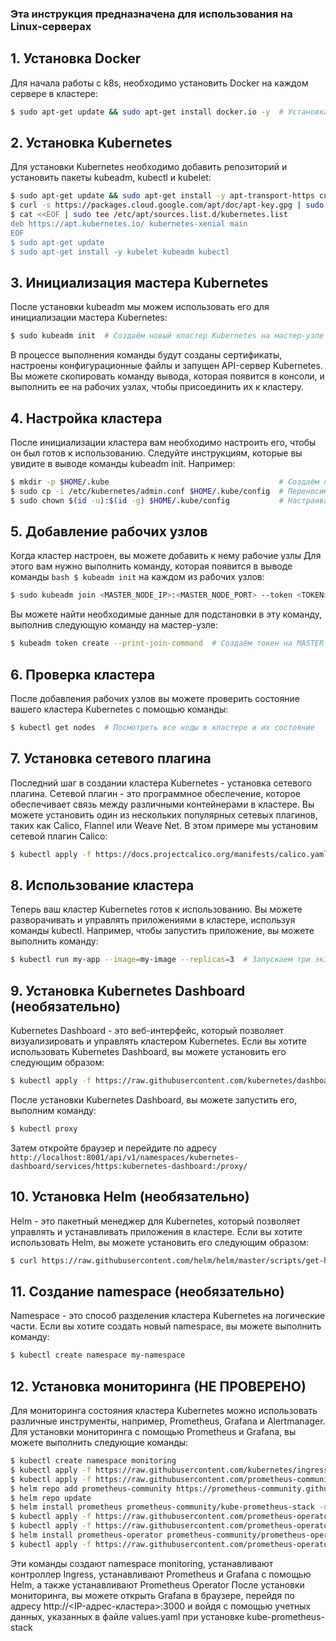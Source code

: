 ### Эта инструкция предназначена для использования на Linux-серверах

## 1. Установка Docker
Для начала работы с k8s, необходимо установить Docker на каждом сервере в кластере:
```bash
$ sudo apt-get update && sudo apt-get install docker.io -y  # Установка Docker на linux тачке
```

## 2. Установка Kubernetes
Для установки Kubernetes необходимо добавить репозиторий и установить пакеты kubeadm, kubectl и kubelet:
```bash
$ sudo apt-get update && sudo apt-get install -y apt-transport-https curl             # Установка курла
$ curl -s https://packages.cloud.google.com/apt/doc/apt-key.gpg | sudo apt-key add -  # Добавление ключа
$ cat <<EOF | sudo tee /etc/apt/sources.list.d/kubernetes.list                        # Добавление репозитория
deb https://apt.kubernetes.io/ kubernetes-xenial main                                 # Вводим в окне
EOF                                                                                   # Вводим в окне
$ sudo apt-get update                                                                 # Обновляем репозитории
$ sudo apt-get install -y kubelet kubeadm kubectl                                     # Устанавливаем kubelet kubeadm kubectl
```

## 3. Инициализация мастера Kubernetes
После установки kubeadm мы можем использовать его для инициализации мастера Kubernetes:
```bash
$ sudo kubeadm init  # Создаём новый кластер Kubernetes на мастер-узле
```
В процессе выполнения команды будут созданы сертификаты, настроены конфигурационные файлы и запущен API-сервер Kubernetes.
Вы можете скопировать команду вывода, которая появится в консоли, и выполнить ее на рабочих узлах, чтобы присоединить их к кластеру.

## 4. Настройка кластера
После инициализации кластера вам необходимо настроить его, чтобы он был готов к использованию. Следуйте инструкциям, которые вы увидите в выводе команды kubeadm init. Например:
```bash
$ mkdir -p $HOME/.kube                                      # Создаём папку для хранения конфигов кубера
$ sudo cp -i /etc/kubernetes/admin.conf $HOME/.kube/config  # Переносим конфиги в нашу домашнюю директорию для удобства
$ sudo chown $(id -u):$(id -g) $HOME/.kube/config           # Настраиваем права
```

## 5. Добавление рабочих узлов
Когда кластер настроен, вы можете добавить к нему рабочие узлы
Для этого вам нужно выполнить команду, которая появится в выводе команды ```bash $ kubeadm init``` на каждом из рабочих узлов:
```bash
$ sudo kubeadm join <MASTER_NODE_IP>:<MASTER_NODE_PORT> --token <TOKEN> --discovery-token-ca-cert-hash <DISCOVERY_TOKEN_CA_CERT_HASH>  # Добавляем воркер ноды к нашей мастер ноде
```
Вы можете найти необходимые данные для подстановки в эту команду, выполнив следующую команду на мастер-узле:
```bash
$ kubeadm token create --print-join-command  # Создаём токен на MASTER ноде и показываем все данные для добавления воркеров к мастер
```

## 6. Проверка кластера
После добавления рабочих узлов вы можете проверить состояние вашего кластера Kubernetes с помощью команды:
```bash
$ kubectl get nodes  # Посмотреть все ноды в кластере и их состояние
```

## 7. Установка сетевого плагина
Последний шаг в создании кластера Kubernetes - установка сетевого плагина. Сетевой плагин - это программное обеспечение, которое обеспечивает связь между различными контейнерами в кластере. Вы можете установить один из нескольких популярных сетевых плагинов, таких как Calico, Flannel или Weave Net. В этом примере мы установим сетевой плагин Calico:
```bash
$ kubectl apply -f https://docs.projectcalico.org/manifests/calico.yaml  # Устанавливаем сетевой плагин Calico
```

## 8. Использование кластера
Теперь ваш кластер Kubernetes готов к использованию. Вы можете разворачивать и управлять приложениями в кластере, используя команды kubectl. Например, чтобы запустить приложение, вы можете выполнить команду:
```bash
$ kubectl run my-app --image=my-image --replicas=3  # Запускаем три экземпляра контейнера, основанных на образе my-image
```

## 9. Установка Kubernetes Dashboard (необязательно)
Kubernetes Dashboard - это веб-интерфейс, который позволяет визуализировать и управлять кластером Kubernetes. Если вы хотите использовать Kubernetes Dashboard, вы можете установить его следующим образом:
```bash
$ kubectl apply -f https://raw.githubusercontent.com/kubernetes/dashboard/v2.0.0-beta8/aio/deploy/recommended.yaml
```
После установки Kubernetes Dashboard, вы можете запустить его, выполним команду:
```bash
$ kubectl proxy
```
Затем откройте браузер и перейдите по адресу ```http://localhost:8001/api/v1/namespaces/kubernetes-dashboard/services/https:kubernetes-dashboard:/proxy/```

## 10. Установка Helm (необязательно)
Helm - это пакетный менеджер для Kubernetes, который позволяет управлять и устанавливать приложения в кластере. Если вы хотите использовать Helm, вы можете установить его следующим образом:
```bash
$ curl https://raw.githubusercontent.com/helm/helm/master/scripts/get-helm-3 | bash
```

## 11. Создание namespace (необязательно)
Namespace - это способ разделения кластера Kubernetes на логические части. Если вы хотите создать новый namespace, вы можете выполнить команду:
```bash
$ kubectl create namespace my-namespace
```

## 12. Установка мониторинга (НЕ ПРОВЕРЕНО)
Для мониторинга состояния кластера Kubernetes можно использовать различные инструменты, например, Prometheus, Grafana и Alertmanager.
Для установки мониторинга с помощью Prometheus и Grafana, вы можете выполнить следующие команды:
```bash
$ kubectl create namespace monitoring
$ kubectl apply -f https://raw.githubusercontent.com/kubernetes/ingress-nginx/controller-v1.0.0/deploy/static/provider/baremetal/deploy.yaml -n monitoring
$ kubectl apply -f https://raw.githubusercontent.com/prometheus-community/helm-charts/main/charts/kube-prometheus-stack/values.yaml -n monitoring
$ helm repo add prometheus-community https://prometheus-community.github.io/helm-charts
$ helm repo update
$ helm install prometheus prometheus-community/kube-prometheus-stack -n monitoring
$ kubectl apply -f https://raw.githubusercontent.com/prometheus-operator/prometheus-operator/main/example/rbac/prometheus-operator-namespace.yaml -n monitoring
$ kubectl apply -f https://raw.githubusercontent.com/prometheus-operator/prometheus-operator/main/example/rbac/prometheus-operator.yaml -n monitoring
$ helm install prometheus-operator prometheus-community/prometheus-operator -n monitoring
$ kubectl apply -f https://raw.githubusercontent.com/prometheus-operator/prometheus-operator/main/example/prometheus-operator/prometheus.yaml -n monitoring
```
Эти команды создают namespace monitoring, устанавливают контроллер Ingress, устанавливают Prometheus и Grafana с помощью Helm, а также устанавливают Prometheus Operator
После установки мониторинга, вы можете открыть Grafana в браузере, перейдя по адресу http://<IP-адрес-кластера>:3000 и войдя с помощью учетных данных, указанных в файле values.yaml при установке kube-prometheus-stack

